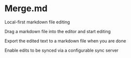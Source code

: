 # Merge.md

Local-first markdown file editing

Drag a markdown file into the editor and start editing

Export the edited text to a markdown file when you are done

Enable edits to be synced via a configurable sync server